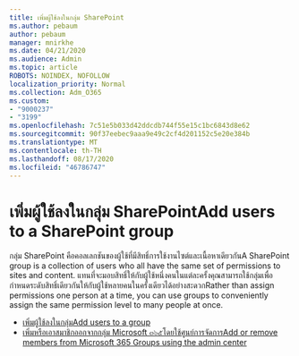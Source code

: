 ```yaml
---
title: เพิ่มผู้ใช้ลงในกลุ่ม SharePoint
ms.author: pebaum
author: pebaum
manager: mnirkhe
ms.date: 04/21/2020
ms.audience: Admin
ms.topic: article
ROBOTS: NOINDEX, NOFOLLOW
localization_priority: Normal
ms.collection: Adm_O365
ms.custom:
- "9000237"
- "3199"
ms.openlocfilehash: 7c51e5b033d42ddcdb744f55e15c1bc6843d8e62
ms.sourcegitcommit: 90f37eebec9aaa9e49c2cf4d201152c5e20e384b
ms.translationtype: MT
ms.contentlocale: th-TH
ms.lasthandoff: 08/17/2020
ms.locfileid: "46786747"
---
```

# <a name="add-users-to-a-sharepoint-group"></a><span data-ttu-id="57c8c-102">เพิ่มผู้ใช้ลงในกลุ่ม SharePoint</span><span class="sxs-lookup"><span data-stu-id="57c8c-102">Add users to a SharePoint group</span></span>

<span data-ttu-id="57c8c-103">กลุ่ม SharePoint คือคอลเลกชันของผู้ใช้ที่มีสิทธิ์การใช้งานไซต์และเนื้อหาเดียวกัน</span><span class="sxs-lookup"><span data-stu-id="57c8c-103">A SharePoint group is a collection of users who all have the same set of permissions to sites and content.</span></span> <span data-ttu-id="57c8c-104">แทนที่จะมอบสิทธิ์ให้กับผู้ใช้หนึ่งคนในแต่ละครั้งคุณสามารถใช้กลุ่มเพื่อกำหนดระดับสิทธิ์เดียวกันให้กับผู้ใช้หลายคนในครั้งเดียวได้อย่างสะดวก</span><span class="sxs-lookup"><span data-stu-id="57c8c-104">Rather than assign permissions one person at a time, you can use groups to conveniently assign the same permission level to many people at once.</span></span>

- [<span data-ttu-id="57c8c-105">เพิ่มผู้ใช้ลงในกลุ่ม</span><span class="sxs-lookup"><span data-stu-id="57c8c-105">Add users to a group</span></span>](https://docs.microsoft.com/sharepoint/customize-sharepoint-site-permissions#add-users-to-a-group)
- [<span data-ttu-id="57c8c-106">เพิ่มหรือเอาสมาชิกออกจากกลุ่ม Microsoft ๓๖๕โดยใช้ศูนย์การจัดการ</span><span class="sxs-lookup"><span data-stu-id="57c8c-106">Add or remove members from Microsoft 365 Groups using the admin center</span></span>](https://docs.microsoft.com/microsoft-365/admin/create-groups/add-or-remove-members-from-groups)
